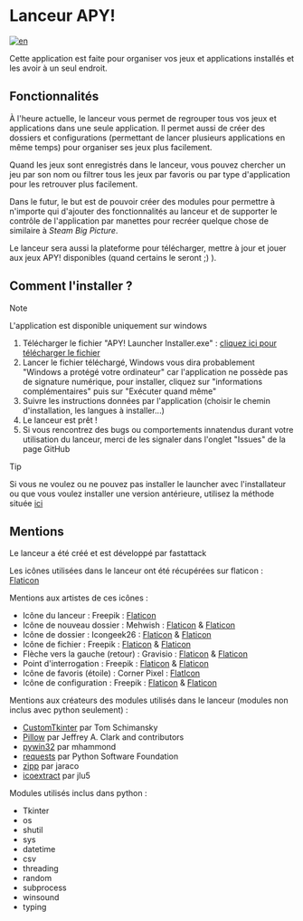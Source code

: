 # Lanceur APY!
[![en](https://img.shields.io/badge/lang-en-red)](README.md)

Cette application est faite pour organiser vos jeux et applications installés et les avoir à un seul endroit.

## Fonctionnalités
À l'heure actuelle, le lanceur vous permet de regrouper tous vos jeux et applications dans une seule application. Il permet aussi de créer des dossiers et configurations (permettant de lancer plusieurs applications en même temps) pour organiser ses jeux plus facilement.

Quand les jeux sont enregistrés dans le lanceur, vous pouvez chercher un jeu par son nom ou filtrer tous les jeux par favoris ou par type d'application pour les retrouver plus facilement.

Dans le futur, le but est de pouvoir créer des modules pour permettre à n'importe qui d'ajouter des fonctionnalités au lanceur et de supporter le contrôle de l'application par manettes pour recréer quelque chose de similaire à _Steam Big Picture_. 

Le lanceur sera aussi la plateforme pour télécharger, mettre à jour et jouer aux jeux APY! disponibles (quand certains le seront ;) ).

## Comment l'installer ?

> [!NOTE]
> L'application est disponible uniquement sur windows

1. Télécharger le fichier "APY! Launcher Installer.exe" : [cliquez ici pour télécharger le fichier](https://github.com/fastattackv/APY-launcher/raw/main/APY!%20Launcher%20Installer.exe)
2. Lancer le fichier téléchargé, Windows vous dira probablement "Windows a protégé votre ordinateur" car l'application ne possède pas de signature numérique, pour installer, cliquez sur "informations complémentaires" puis sur "Exécuter quand même"
3. Suivre les instructions données par l'application (choisir le chemin d'installation, les langues à installer...)
4. Le lanceur est prêt !
5. Si vous rencontrez des bugs ou comportements innatendus durant votre utilisation du lanceur, merci de les signaler dans l'onglet "Issues" de la page GitHub

> [!TIP]
> Si vous ne voulez ou ne pouvez pas installer le launcher avec l'installateur ou que vous voulez installer une version antérieure, utilisez la méthode située [ici](Documentation/Documentation.md#installation)

## Mentions
Le lanceur a été créé et est développé par fastattack

Les icônes utilisées dans le lanceur ont été récupérées sur flaticon : [Flaticon](https://www.flaticon.com/fr/)

Mentions aux artistes de ces icônes :

- Icône du lanceur : Freepik : [Flaticon](https://www.flaticon.com/free-icon/game_6580978)
- Icône de nouveau dossier : Mehwish : [Flaticon](https://www.flaticon.com/free-icon/folder_3307447) & [Flaticon](https://www.flaticon.com/free-icon/folder_3360755)
- Icône de dossier : Icongeek26 : [Flaticon](https://www.flaticon.com/free-icon/folder_1250635) & [Flaticon](https://www.flaticon.com/free-icon/folder_1250945)
- Icône de fichier : Freepik : [Flaticon](https://www.flaticon.com/free-icon/document_2258853) & [Flaticon](https://www.flaticon.com/free-icon/document_2258843)
- Flèche vers la gauche (retour) : Gravisio : [Flaticon](https://www.flaticon.com/free-icon/back_11502464) & [Flaticon](https://www.flaticon.com/free-icon/back_11502534)
- Point d'interrogation : Freepik : [Flaticon](https://www.flaticon.com/free-icon/question_471715) & [Flaticon](https://www.flaticon.com/free-icon/question_471664)
- Icône de favoris (étoile) : Corner Pixel : [FlatIcon](https://www.flaticon.com/free-icon/star_9715468)
- Icône de configuration : Freepik : [Flaticon](https://www.flaticon.com/free-icon/document_4253473) & [Flaticon](https://www.flaticon.com/free-icon/document_4253470)

Mentions aux créateurs des modules utilisés dans le lanceur (modules non inclus avec python seulement) :
- [CustomTkinter](https://customtkinter.tomschimansky.com/) par Tom Schimansky
- [Pillow](https://python-pillow.org/) par Jeffrey A. Clark and contributors
- [pywin32](https://github.com/mhammond/pywin32) par mhammond 
- [requests](https://requests.readthedocs.io/en/latest/) par Python Software Foundation 
- [zipp](https://github.com/jaraco/zipp) par jaraco
- [icoextract](https://github.com/jlu5/icoextract) par jlu5

Modules utilisés inclus dans python :
- Tkinter
- os
- shutil
- sys
- datetime
- csv
- threading
- random
- subprocess
- winsound
- typing
